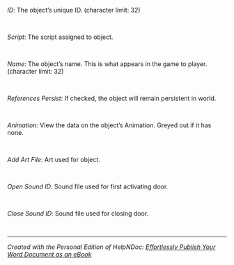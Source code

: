 # 

&nbsp;

*ID*: The object’s unique ID. (character limit: 32)

&nbsp;

*Script*: The script assigned to object.

&nbsp;

*Name*: The object’s name. This is what appears in the game to player. (character limit: 32)

&nbsp;

*References Persist*: If checked, the object will remain persistent in world.

&nbsp;

*Animation:* View the data on the object’s Animation. Greyed out if it has none.

&nbsp;

*Add Art File*: Art used for object.

&nbsp;

*Open Sound ID*: Sound file used for first activating door.

&nbsp;

*Close Sound ID*: Sound file used for closing door.

&nbsp;


***
_Created with the Personal Edition of HelpNDoc: [Effortlessly Publish Your Word Document as an eBook](<https://www.helpndoc.com/step-by-step-guides/how-to-convert-a-word-docx-file-to-an-epub-or-kindle-ebook/>)_
